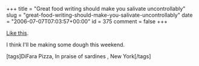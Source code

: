 +++
title = "Great food writing should make you salivate uncontrollably"
slug = "great-food-writing-should-make-you-salivate-uncontrollably"
date = "2006-07-07T07:03:57+00:00"
id = 375
comment = false
+++

[Like this](http://inpraiseofsardines.typepad.com/blogs/2006/07/a_taste_so_deli.html).

I think I'll be making some dough this weekend.

[tags]DiFara Pizza, In praise of sardines , New York[/tags]

